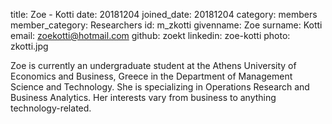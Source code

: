 title: Zoe - Kotti
date: 20181204
joined_date: 20181204
category: members
member_category: Researchers
id: m_zkotti
givenname: Zoe
surname: Kotti
email: zoekotti@hotmail.com
github: zoekt
linkedin: zoe-kotti
photo: zkotti.jpg

Zoe is currently an undergraduate student at the Athens University of Economics and Business, Greece in the Department of Management Science and Technology. She is specializing in Operations Research and Business Analytics. Her interests vary from business to anything technology-related.